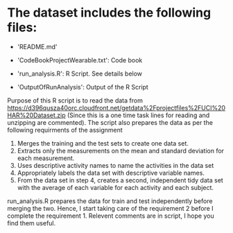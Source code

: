 The dataset includes the following files:
=========================================

- 'README.md'

- 'CodeBookProjectWearable.txt': Code book

- 'run_analysis.R': R Script. See details below

- 'OutputOfRunAnalysis': Output of the R Script



Purpose of this R script is to read the data from https://d396qusza40orc.cloudfront.net/getdata%2Fprojectfiles%2FUCI%20HAR%20Dataset.zip (Since this is a one time task lines for reading and unzipping are commented). The script also prepares the data as per the following requirments of the assignment

1) Merges the training and the test sets to create one data set.
2) Extracts only the measurements on the mean and standard deviation for each measurement. 
3) Uses descriptive activity names to name the activities in the data set
4) Appropriately labels the data set with descriptive variable names. 
5) From the data set in step 4, creates a second, independent tidy data set with the average of each variable for each activity and each subject.

run_analysis.R prepares the data for train and test independently before merging the two. Hence, I start taking care of the requirement 2 before I complete the requirement 1. Relevent comments are in script, I hope you find them useful.